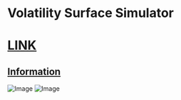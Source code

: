 # Volatility Surface Simulator
# [LINK](http://vol-app-prod.herokuapp.com/)
## [Information](https://leonwu4951.github.io/volatility-simulator/)

![Image](https://github.com/leonwu4951/volatility-simulator/blob/master/Volatility_Surface.png)
![Image](https://github.com/leonwu4951/volatility-simulator/blob/master/Volatility_Simulator.jpg)
